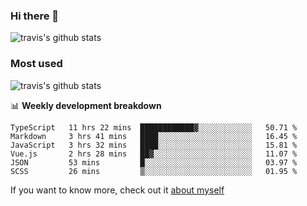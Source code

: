 ### Hi there 👋

<!--
**HondryTravis/HondryTravis** is a ✨ _special_ ✨ repository because its `README.md` (this file) appears on your GitHub profile.

Here are some ideas to get you started:

- 🔭 I’m currently working on ...
- 🌱 I’m currently learning ...
- 👯 I’m looking to collaborate on ...
- 🤔 I’m looking for help with ...
- 💬 Ask me about ...
- 📫 How to reach me: ...
- 😄 Pronouns: ...
- ⚡ Fun fact: ...
-->

![travis's github stats](https://github-readme-stats.vercel.app/api?username=HondryTravis&hide=stars)
### Most used
![travis's github stats](https://github-readme-stats.anuraghazra1.vercel.app/api/top-langs/?username=HondryTravis&layout=compact&hide_title=true)

📊 **Weekly development breakdown**

<!--START_SECTION:waka-->

```text
TypeScript   11 hrs 22 mins  ████████████▓░░░░░░░░░░░░   50.71 %
Markdown     3 hrs 41 mins   ████░░░░░░░░░░░░░░░░░░░░░   16.45 %
JavaScript   3 hrs 32 mins   ████░░░░░░░░░░░░░░░░░░░░░   15.81 %
Vue.js       2 hrs 28 mins   ██▓░░░░░░░░░░░░░░░░░░░░░░   11.07 %
JSON         53 mins         █░░░░░░░░░░░░░░░░░░░░░░░░   03.97 %
SCSS         26 mins         ▒░░░░░░░░░░░░░░░░░░░░░░░░   01.95 %
```

<!--END_SECTION:waka-->

If you want to know more, check out it [about myself](https://hondrytravis.github.io/)

